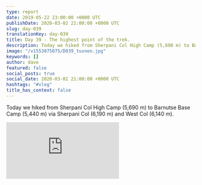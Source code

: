 ```yaml
---
type: report
date: 2019-05-22 23:00:00 +0000 UTC
publishDate: 2020-03-02 21:00:00 +0000 UTC
slug: day-039
translationKey: day-039
title: Day 39 - The highest point of the trek.
description: Today we hiked from Sherpani Col High Camp (5,690 m) to Barnutse Base Camp (5,440 m) via Sherpani Col (6,190 m) and West Col (6,140 m).
image: "/v1553075075/D039_tuvnen.jpg"
keywords: []
author: dave
featured: false
social_posts: true
social_date: 2020-03-02 21:00:00 +0000 UTC
hashtags: "#vlog"
title_has_context: false
---
```


Today we hiked from Sherpani Col High Camp (5,690 m) to Barnutse Base Camp (5,440 m) via Sherpani Col (6,190 m) and West Col (6,140 m).

<iframe class="youtube" src="https://www.youtube.com/embed/_yb0PJCsFe4" frameborder="0" allow="accelerometer; autoplay; encrypted-media; gyroscope; picture-in-picture" allowfullscreen></iframe>


